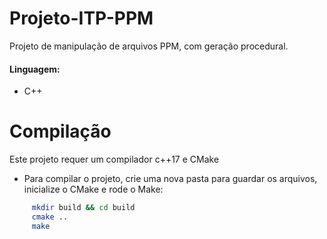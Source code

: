 # Projeto-ITP-PPM
Projeto de manipulação de arquivos PPM, com geração procedural.

#### Linguagem:
- C++

# Compilação
Este projeto requer um compilador c++17 e CMake
 - Para compilar o projeto, crie uma nova pasta para guardar os arquivos, inicialize o CMake e rode o Make:
```bash
     mkdir build && cd build
     cmake ..
     make
